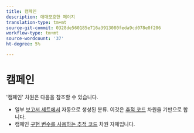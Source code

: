 ```yaml
---
title: 캠페인
description: 애매모호한 페이지
translation-type: tm+mt
source-git-commit: 0328de560185e716a3913080feda9cd078e0f206
workflow-type: tm+mt
source-wordcount: '37'
ht-degree: 5%

---
```



# 캠페인

&#39;캠페인&#39; 차원은 다음을 참조할 수 있습니다.

* 일부 [보고서 세트에서](../c-classifications2/c-classifications.md) 자동으로 생성된 분류. 이것은 [추적 코드](tracking-code.md) 차원을 기반으로 합니다.
* 캠페인 [구현 변수를 사용하는 추적 코드](tracking-code.md) 차원 [](/help/implement/vars/page-vars/campaign.md) 자체입니다.
